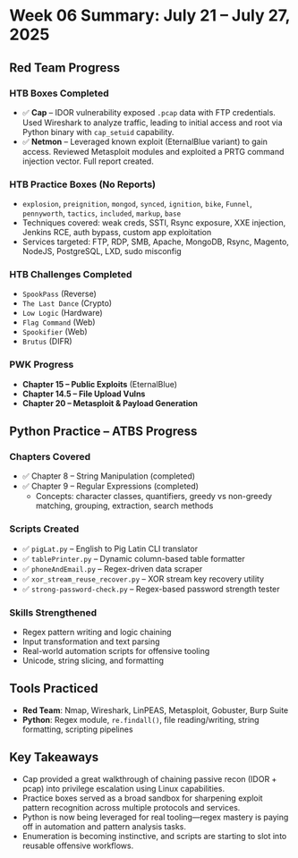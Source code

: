 # Week 06 Summary: July 21 – July 27, 2025

## Red Team Progress

### HTB Boxes Completed
- ✅ **Cap** – IDOR vulnerability exposed `.pcap` data with FTP credentials. Used Wireshark to analyze traffic, leading to initial access and root via Python binary with `cap_setuid` capability.  
- ✅ **Netmon** – Leveraged known exploit (EternalBlue variant) to gain access. Reviewed Metasploit modules and exploited a PRTG command injection vector. Full report created.

### HTB Practice Boxes (No Reports)
- `explosion`, `preignition`, `mongod`, `synced`, `ignition`, `bike`, `Funnel`, `pennyworth`, `tactics`, `included`, `markup`, `base`
- Techniques covered: weak creds, SSTI, Rsync exposure, XXE injection, Jenkins RCE, auth bypass, custom app exploitation
- Services targeted: FTP, RDP, SMB, Apache, MongoDB, Rsync, Magento, NodeJS, PostgreSQL, LXD, sudo misconfig

### HTB Challenges Completed
- `SpookPass` (Reverse)
- `The Last Dance` (Crypto)
- `Low Logic` (Hardware)
- `Flag Command` (Web)
- `Spookifier` (Web)
- `Brutus` (DIFR)

### PWK Progress
- **Chapter 15 – Public Exploits** (EternalBlue)
- **Chapter 14.5 – File Upload Vulns**
- **Chapter 20 – Metasploit & Payload Generation**

## Python Practice – ATBS Progress

### Chapters Covered
- ✅ Chapter 8 – String Manipulation (completed)
- ✅ Chapter 9 – Regular Expressions (completed)
  - Concepts: character classes, quantifiers, greedy vs non-greedy matching, grouping, extraction, search methods

### Scripts Created
- ✅ `pigLat.py` – English to Pig Latin CLI translator  
- ✅ `tablePrinter.py` – Dynamic column-based table formatter  
- ✅ `phoneAndEmail.py` – Regex-driven data scraper  
- ✅ `xor_stream_reuse_recover.py` – XOR stream key recovery utility  
- ✅ `strong-password-check.py` – Regex-based password strength tester  

### Skills Strengthened
- Regex pattern writing and logic chaining  
- Input transformation and text parsing  
- Real-world automation scripts for offensive tooling  
- Unicode, string slicing, and formatting

## Tools Practiced
- **Red Team**: Nmap, Wireshark, LinPEAS, Metasploit, Gobuster, Burp Suite  
- **Python**: Regex module, `re.findall()`, file reading/writing, string formatting, scripting pipelines

## Key Takeaways
- Cap provided a great walkthrough of chaining passive recon (IDOR + pcap) into privilege escalation using Linux capabilities.
- Practice boxes served as a broad sandbox for sharpening exploit pattern recognition across multiple protocols and services.
- Python is now being leveraged for real tooling—regex mastery is paying off in automation and pattern analysis tasks.
- Enumeration is becoming instinctive, and scripts are starting to slot into reusable offensive workflows.
